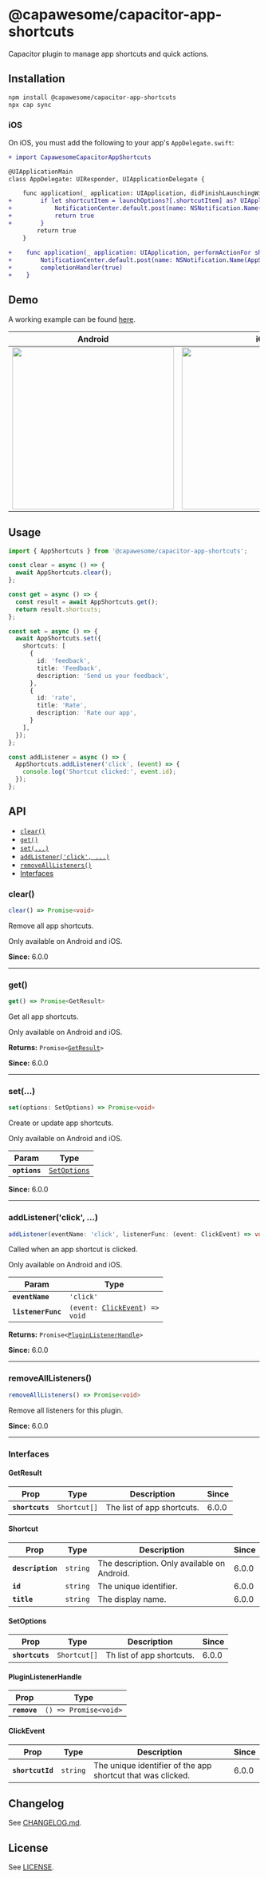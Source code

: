 # @capawesome/capacitor-app-shortcuts

Capacitor plugin to manage app shortcuts and quick actions.

## Installation

```bash
npm install @capawesome/capacitor-app-shortcuts
npx cap sync
```

### iOS

On iOS, you must add the following to your app's `AppDelegate.swift`:

```diff
+ import CapawesomeCapacitorAppShortcuts

@UIApplicationMain
class AppDelegate: UIResponder, UIApplicationDelegate {

    func application(_ application: UIApplication, didFinishLaunchingWithOptions launchOptions: [UIApplication.LaunchOptionsKey: Any]?) -> Bool {
+        if let shortcutItem = launchOptions?[.shortcutItem] as? UIApplicationShortcutItem {
+            NotificationCenter.default.post(name: NSNotification.Name(AppShortcutsPlugin.notificationName), object: nil, userInfo: [AppShortcutsPlugin.userInfoShortcutItemKey: shortcutItem])
+            return true
+        }
        return true
    }
    
+    func application(_ application: UIApplication, performActionFor shortcutItem: UIApplicationShortcutItem, completionHandler: @escaping (Bool) -> Void) {
+        NotificationCenter.default.post(name: NSNotification.Name(AppShortcutsPlugin.notificationName), object: nil, userInfo: [AppShortcutsPlugin.userInfoShortcutItemKey: shortcutItem])
+        completionHandler(true)
+    }
```

## Demo

A working example can be found [here](https://github.com/capawesome-team/capacitor-plugins/tree/main/packages/app-shortcuts/example).

| Android                                                                                                     | iOS                                                                                                         |
| ----------------------------------------------------------------------------------------------------------- | ----------------------------------------------------------------------------------------------------------- |
| <image src="https://github.com/user-attachments/assets/58ac7272-de12-457f-a047-8f1f1e08ef52" width="324" /> | <image src="https://github.com/user-attachments/assets/6de8e629-8c31-4383-ba1a-faa921117128" width="324" /> |

## Usage

```ts
import { AppShortcuts } from '@capawesome/capacitor-app-shortcuts';

const clear = async () => {
  await AppShortcuts.clear();
};

const get = async () => {
  const result = await AppShortcuts.get();
  return result.shortcuts;
};

const set = async () => {
  await AppShortcuts.set({
    shortcuts: [
      {
        id: 'feedback',
        title: 'Feedback',
        description: 'Send us your feedback',
      },
      {
        id: 'rate',
        title: 'Rate',
        description: 'Rate our app',
      }
    ],
  });
};

const addListener = async () => {
  AppShortcuts.addListener('click', (event) => {
    console.log('Shortcut clicked:', event.id);
  });
};
```

## API

<docgen-index>

* [`clear()`](#clear)
* [`get()`](#get)
* [`set(...)`](#set)
* [`addListener('click', ...)`](#addlistenerclick-)
* [`removeAllListeners()`](#removealllisteners)
* [Interfaces](#interfaces)

</docgen-index>

<docgen-api>
<!--Update the source file JSDoc comments and rerun docgen to update the docs below-->

### clear()

```typescript
clear() => Promise<void>
```

Remove all app shortcuts.

Only available on Android and iOS.

**Since:** 6.0.0

--------------------


### get()

```typescript
get() => Promise<GetResult>
```

Get all app shortcuts.

Only available on Android and iOS.

**Returns:** <code>Promise&lt;<a href="#getresult">GetResult</a>&gt;</code>

**Since:** 6.0.0

--------------------


### set(...)

```typescript
set(options: SetOptions) => Promise<void>
```

Create or update app shortcuts.

Only available on Android and iOS.

| Param         | Type                                              |
| ------------- | ------------------------------------------------- |
| **`options`** | <code><a href="#setoptions">SetOptions</a></code> |

**Since:** 6.0.0

--------------------


### addListener('click', ...)

```typescript
addListener(eventName: 'click', listenerFunc: (event: ClickEvent) => void) => Promise<PluginListenerHandle>
```

Called when an app shortcut is clicked.

Only available on Android and iOS.

| Param              | Type                                                                  |
| ------------------ | --------------------------------------------------------------------- |
| **`eventName`**    | <code>'click'</code>                                                  |
| **`listenerFunc`** | <code>(event: <a href="#clickevent">ClickEvent</a>) =&gt; void</code> |

**Returns:** <code>Promise&lt;<a href="#pluginlistenerhandle">PluginListenerHandle</a>&gt;</code>

**Since:** 6.0.0

--------------------


### removeAllListeners()

```typescript
removeAllListeners() => Promise<void>
```

Remove all listeners for this plugin.

**Since:** 6.0.0

--------------------


### Interfaces


#### GetResult

| Prop            | Type                    | Description                | Since |
| --------------- | ----------------------- | -------------------------- | ----- |
| **`shortcuts`** | <code>Shortcut[]</code> | The list of app shortcuts. | 6.0.0 |


#### Shortcut

| Prop              | Type                | Description                                 | Since |
| ----------------- | ------------------- | ------------------------------------------- | ----- |
| **`description`** | <code>string</code> | The description. Only available on Android. | 6.0.0 |
| **`id`**          | <code>string</code> | The unique identifier.                      | 6.0.0 |
| **`title`**       | <code>string</code> | The display name.                           | 6.0.0 |


#### SetOptions

| Prop            | Type                    | Description               | Since |
| --------------- | ----------------------- | ------------------------- | ----- |
| **`shortcuts`** | <code>Shortcut[]</code> | Th list of app shortcuts. | 6.0.0 |


#### PluginListenerHandle

| Prop         | Type                                      |
| ------------ | ----------------------------------------- |
| **`remove`** | <code>() =&gt; Promise&lt;void&gt;</code> |


#### ClickEvent

| Prop             | Type                | Description                                                 | Since |
| ---------------- | ------------------- | ----------------------------------------------------------- | ----- |
| **`shortcutId`** | <code>string</code> | The unique identifier of the app shortcut that was clicked. | 6.0.0 |

</docgen-api>

## Changelog

See [CHANGELOG.md](https://github.com/capawesome-team/capacitor-plugins/blob/main/packages/app-shortcuts/CHANGELOG.md).

## License

See [LICENSE](https://github.com/capawesome-team/capacitor-plugins/blob/main/packages/app-shortcuts/LICENSE).
